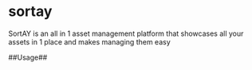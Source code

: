 # sortay
SortAY is an all in 1 asset management platform that showcases all your assets in 1 place and makes managing them easy

##Usage##
